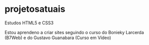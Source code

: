 # projetosatuais
 Estudos HTML5 e CSS3
  
Estou aprendeno a criar sites seguindo o curso do Bonieky Larcerda (B7Web) e do Gustavo Guanabara (Curso em Vídeo)
